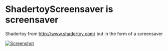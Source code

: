 # ShadertoyScreensaver is screensaver

Shadertoy from http://www.shadertoy.com/ but in the form of a screensaver

        
[![Screenshot](https://dirkncl.github.io/ShadertoySaver/images/st.gif)](https://dirkncl.github.io/ShadertoySaver/screensaver.html)